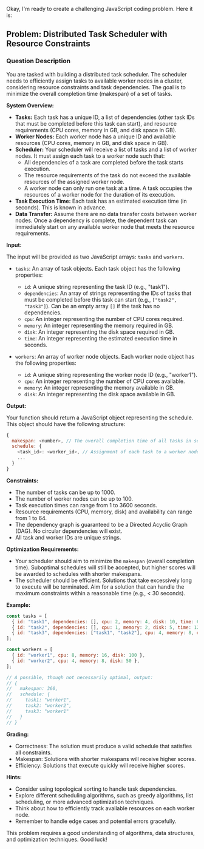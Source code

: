 Okay, I'm ready to create a challenging JavaScript coding problem. Here it is:

## Problem: Distributed Task Scheduler with Resource Constraints

### Question Description

You are tasked with building a distributed task scheduler. The scheduler needs to efficiently assign tasks to available worker nodes in a cluster, considering resource constraints and task dependencies. The goal is to minimize the overall completion time (makespan) of a set of tasks.

**System Overview:**

*   **Tasks:** Each task has a unique ID, a list of dependencies (other task IDs that must be completed before this task can start), and resource requirements (CPU cores, memory in GB, and disk space in GB).
*   **Worker Nodes:** Each worker node has a unique ID and available resources (CPU cores, memory in GB, and disk space in GB).
*   **Scheduler:** Your scheduler will receive a list of tasks and a list of worker nodes. It must assign each task to a worker node such that:
    *   All dependencies of a task are completed before the task starts execution.
    *   The resource requirements of the task do not exceed the available resources of the assigned worker node.
    *   A worker node can only run one task at a time. A task occupies the resources of a worker node for the duration of its execution.
*   **Task Execution Time:** Each task has an estimated execution time (in seconds). This is known in advance.
*   **Data Transfer:** Assume there are no data transfer costs between worker nodes. Once a dependency is complete, the dependent task can immediately start on any available worker node that meets the resource requirements.

**Input:**

The input will be provided as two JavaScript arrays: `tasks` and `workers`.

*   `tasks`: An array of task objects. Each task object has the following properties:

    *   `id`: A unique string representing the task ID (e.g., "task1").
    *   `dependencies`: An array of strings representing the IDs of tasks that must be completed before this task can start (e.g., `["task2", "task3"]`).  Can be an empty array `[]` if the task has no dependencies.
    *   `cpu`: An integer representing the number of CPU cores required.
    *   `memory`: An integer representing the memory required in GB.
    *   `disk`: An integer representing the disk space required in GB.
    *   `time`: An integer representing the estimated execution time in seconds.
*   `workers`: An array of worker node objects. Each worker node object has the following properties:

    *   `id`: A unique string representing the worker node ID (e.g., "worker1").
    *   `cpu`: An integer representing the number of CPU cores available.
    *   `memory`: An integer representing the memory available in GB.
    *   `disk`: An integer representing the disk space available in GB.

**Output:**

Your function should return a JavaScript object representing the schedule. This object should have the following structure:

```javascript
{
  makespan: <number>, // The overall completion time of all tasks in seconds.
  schedule: {
    <task_id>: <worker_id>, // Assignment of each task to a worker node.
    ...
  }
}
```

**Constraints:**

*   The number of tasks can be up to 1000.
*   The number of worker nodes can be up to 100.
*   Task execution times can range from 1 to 3600 seconds.
*   Resource requirements (CPU, memory, disk) and availability can range from 1 to 64.
*   The dependency graph is guaranteed to be a Directed Acyclic Graph (DAG). No circular dependencies will exist.
*   All task and worker IDs are unique strings.

**Optimization Requirements:**

*   Your scheduler should aim to minimize the `makespan` (overall completion time).  Suboptimal schedules will still be accepted, but higher scores will be awarded to schedules with shorter makespans.
*   The scheduler should be efficient.  Solutions that take excessively long to execute will be terminated. Aim for a solution that can handle the maximum constraints within a reasonable time (e.g., < 30 seconds).

**Example:**

```javascript
const tasks = [
  { id: "task1", dependencies: [], cpu: 2, memory: 4, disk: 10, time: 60 },
  { id: "task2", dependencies: [], cpu: 1, memory: 2, disk: 5, time: 120 },
  { id: "task3", dependencies: ["task1", "task2"], cpu: 4, memory: 8, disk: 20, time: 180 },
];

const workers = [
  { id: "worker1", cpu: 8, memory: 16, disk: 100 },
  { id: "worker2", cpu: 4, memory: 8, disk: 50 },
];

// A possible, though not necessarily optimal, output:
// {
//   makespan: 360,
//   schedule: {
//     task1: "worker1",
//     task2: "worker2",
//     task3: "worker1"
//   }
// }

```

**Grading:**

*   Correctness: The solution must produce a valid schedule that satisfies all constraints.
*   Makespan: Solutions with shorter makespans will receive higher scores.
*   Efficiency: Solutions that execute quickly will receive higher scores.

**Hints:**

*   Consider using topological sorting to handle task dependencies.
*   Explore different scheduling algorithms, such as greedy algorithms, list scheduling, or more advanced optimization techniques.
*   Think about how to efficiently track available resources on each worker node.
*   Remember to handle edge cases and potential errors gracefully.

This problem requires a good understanding of algorithms, data structures, and optimization techniques. Good luck!
